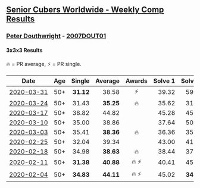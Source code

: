 <style>table {white-space: nowrap;}</style>
<link rel="stylesheet" type="text/css" href="/scw-comp/css/flags.css" />

## [Senior Cubers Worldwide - Weekly Comp Results](/scw-comp/results/)
### [Peter Douthwright](README.md) - [2007DOUT01](https://www.worldcubeassociation.org/persons/2007DOUT01?event=333)
#### 3x3x3 Results

<span style="white-space: nowrap;">🔥 = PR average</span>, <span style="white-space: nowrap;">⚡ = PR single</span>.

| Date | Age | Single | Average | Awards | Solve 1 | Solve 2 | Solve 3 | Solve 4 | Solve 5 | Video |
| :--: | :--: | --: | --: | :--: | --: | --: | --: | --: | --: | :-- |
| [2020-03-31](../../results/2020-03-31/333.md) | 50+ | **31.12** | 38.58 | ⚡ | 39.32 | 59.10 | 36.18 | 40.23 | **31.12** | [Desktop](https://www.facebook.com/events/207898257161923/permalink/211531763465239) / [Mobile](https://m.facebook.com/events/207898257161923?view=permalink&id=211531763465239) |
| [2020-03-24](../../results/2020-03-24/333.md) | 50+ | 31.43 | **35.25** | 🔥 | 35.62 | 31.43 | 38.42 | 38.62 | 31.70 | [Desktop](https://www.facebook.com/events/524456301543611/permalink/526144678041440) / [Mobile](https://m.facebook.com/events/524456301543611?view=permalink&id=526144678041440) |
| [2020-03-17](../../results/2020-03-17/333.md) | 50+ | 38.82 | 44.82 |  | 45.28 | 45.87 | 43.31 | 46.88 | 38.82 | [Desktop](https://www.facebook.com/events/280686576235146/permalink/284464672524003) / [Mobile](https://m.facebook.com/events/280686576235146?view=permalink&id=284464672524003) |
| [2020-03-10](../../results/2020-03-10/333.md) | 50+ | 35.00 | 38.86 |  | 37.64 | 50.36 | 39.86 | 35.00 | 39.07 | [Desktop](https://www.facebook.com/events/164742401163863/permalink/167786264192810) / [Mobile](https://m.facebook.com/events/164742401163863?view=permalink&id=167786264192810) |
| [2020-03-03](../../results/2020-03-03/333.md) | 50+ | 35.41 | **38.36** | 🔥 | 36.36 | 35.41 | 39.35 | 39.38 | 46.28 | [Desktop](https://www.facebook.com/events/241721610185997/permalink/245440153147476) / [Mobile](https://m.facebook.com/events/241721610185997?view=permalink&id=245440153147476) |
| [2020-02-25](../../results/2020-02-25/333.md) | 50+ | 32.04 | 39.34 |  | 43.00 | 41.55 | 32.04 | 38.74 | 37.72 | [Desktop](https://www.facebook.com/events/196320811461109/permalink/197452828014574) / [Mobile](https://m.facebook.com/events/196320811461109?view=permalink&id=197452828014574) |
| [2020-02-18](../../results/2020-02-18/333.md) | 50+ | 34.98 | **38.63** | 🔥 | 38.44 | 37.79 | 34.98 | 39.67 | 39.84 | [Desktop](https://www.facebook.com/events/2558750947697073/permalink/2563798140525687) / [Mobile](https://m.facebook.com/events/2558750947697073?view=permalink&id=2563798140525687) |
| [2020-02-11](../../results/2020-02-11/333.md) | 50+ | **31.38** | **40.88** | 🔥 ⚡ | 40.41 | 45.08 | 42.27 | 39.95 | **31.38** | [Desktop](https://www.facebook.com/groups/1604105099735401/permalink/2143098975836008) / [Mobile](https://m.facebook.com/groups/1604105099735401?view=permalink&id=2143098975836008) |
| [2020-02-04](../../results/2020-02-04/333.md) | 50+ | **34.83** | **44.11** | 🔥 ⚡ | 45.02 | **34.83** | 45.93 | 45.67 | 41.63 | [Desktop](https://www.facebook.com/peter.douthwright/videos/10156470062592396) / [Mobile](https://m.facebook.com/peter.douthwright/videos/10156470062592396) |


<!-- Global site tag (gtag.js) - Google Analytics -->
<script async src="https://www.googletagmanager.com/gtag/js?id=UA-86348435-3"></script>
<script>window.dataLayer = window.dataLayer || []; function gtag() {dataLayer.push(arguments);} gtag('js', new Date()); gtag('config', 'UA-86348435-3');</script>
